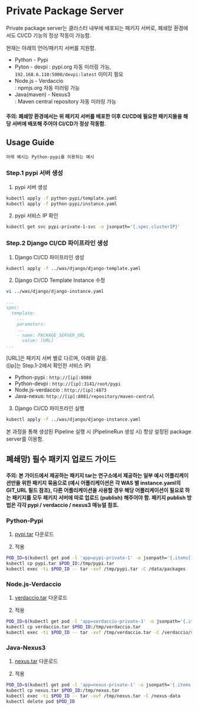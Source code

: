 # Private Package Server
Private package server는 클러스터 내부에 배포되는 패키지 서버로, 폐쇄망 환경에서도 CI/CD 기능의 정상 작동이 가능함.

현재는 아래의 언어/패키지 서버를 지원함.
* Python - Pypi  
* Pyton - devpi
: pypi.org 자동 미러링 가능, `192.168.6.110:5000/devpi:latest` 이미지 필요
* Node.js - Verdaccio  
: npmjs.org 자동 미러링 가능
* Java(maven) - Nexus3  
: Maven central repository 자동 미러링 가능

#### 주의: 폐쇄망 환경에서는 위 패키지 서버를 배포한 이후 CI/CD에 필요한 패키지들을 해당 서버에 배포해 주어야 CI/CD가 정상 작동함.  

## Usage Guide
`아래 예시는 Python-pypi를 이용하는 예시`
### Step.1 pypi 서버 생성
1. pypi 서버 생성
```bash
kubectl apply -f python-pypi/template.yaml
kubectl apply -f python-pypi/instance.yaml
```
2. pypi 서비스 IP 확인
```bash
kubectl get svc pypi-private-1-svc -o jsonpath='{.spec.clusterIP}'
```
### Step.2 Django CI/CD 파이프라인 생성
1. Django CI/CD 파이프라인 생성
```bash
kubectl apply -f ../was/django/django-template.yaml
```
2. Django CI/CD Template Instance 수정
```bash
vi ../was/django/django-instance.yaml
```
```yaml
...
spec:
  template:
    ...
    parameters:
    ...
    - name: PACKAGE_SERVER_URL
      value: [URL]
...
```
[URL]은 패키지 서버 별로 다르며, 아래와 같음.  
([ip]는 Step.1-2에서 확인한 서비스 IP)
* Python-pypi : `http://[ip]:8080`
* Python-devpi : `http://[ip]:3141/root/pypi`
* Node.js-verdaccio : `http://[ip]:4873`
* Java-nexus: `http://[ip]:8081/repository/maven-central`

3. Django CI/CD 파이프라인 실행
```bash
kubectl apply -f ../was/django/django-instance.yaml
```

본 과정을 통해 생성된 Pipeline 실행 시 (PipelineRun 생성 시) 항상 설정된 package server를 이용함.

## 폐쇄망) 필수 패키지 업로드 가이드
#### 주의: 본 가이드에서 제공하는 패키지 tar는 연구소에서 제공하는 일부 예시 어플리케이션만을 위한 패키지 묶음으로 (예시 어플리케이션은 각 WAS 별 instance.yaml의 GIT_URL 필드 참조), 다른 어플리케이션을 사용할 경우 해당 어플리케이션이 필요로 하는 패키지를 모두 패키지 서버에 따로 업로드 (publish) 해주어야 함. 패키지 publish 방법은 각각 pypi / verdaccio / nexus3 매뉴얼 참조.

### Python-Pypi
1. [pypi.tar]() 다운로드

2. 적용
```bash
POD_ID=$(kubectl get pod -l 'app=pypi-private-1' -o jsonpath='{.items[].metadata.name}')
kubectl cp pypi.tar $POD_ID:/tmp/pypi.tar
kubectl exec -ti $POD_ID -- tar -xvf /tmp/pypi.tar -C /data/packages
```

### Node.js-Verdaccio
1. [verdaccio.tar]() 다운로드

2. 적용
```bash
POD_ID=$(kubectl get pod -l 'app=verdaccio-private-1' -o jsonpath='{.items[].metadata.name}')
kubectl cp verdaccio.tar $POD_ID:/tmp/verdaccio.tar
kubectl exec -ti $POD_ID -- tar -xvf /tmp/verdaccio.tar -C /verdaccio/storage
```

### Java-Nexus3
1. [nexus.tar]() 다운로드

2. 적용
```bash
POD_ID=$(kubectl get pod -l 'app=nexus-private-1' -o jsonpath='{.items[].metadata.name}')
kubectl cp nexus.tar $POD_ID:/tmp/nexus.tar
kubectl exec -ti $POD_ID -- tar -xvf /tmp/nexus.tar -C /nexus-data
kubectl delete pod $POD_ID
```

